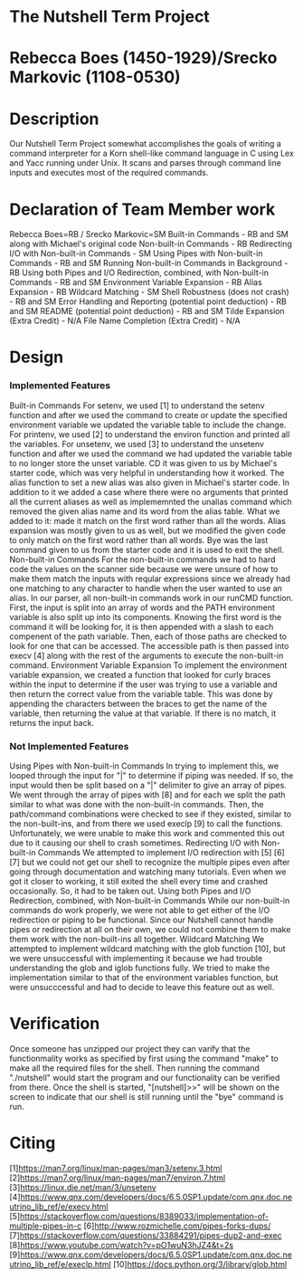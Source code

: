 # The Nutshell Term Project
# Rebecca Boes (1450-1929)/Srecko Markovic (1108-0530)

# Description
Our Nutshell Term Project somewhat accomplishes the goals of writing a command interpreter for a Korn shell-like command language in C using Lex and Yacc running under Unix. It scans and parses through command line inputs and executes most of the required commands.

# Declaration of Team Member work
Rebecca Boes=RB / Srecko Markovic=SM
Built-in Commands - RB and SM along with Michael's original code
Non-built-in Commands - RB
Redirecting I/O with Non-built-in Commands - SM
Using Pipes with Non-built-in Commands - RB and SM
Running Non-built-in Commands in Background - RB
Using both Pipes and I/O Redirection, combined, with Non-built-in Commands - RB and SM
Environment Variable Expansion - RB
Alias Expansion - RB
Wildcard Matching - SM
Shell Robustness (does not crash) - RB and SM
Error Handling and Reporting (potential point deduction) - RB and SM
README (potential point deduction) - RB and SM
Tilde Expansion (Extra Credit) - N/A
File Name Completion (Extra Credit) - N/A

# Design
### Implemented Features
Built-in Commands
For setenv, we used [1] to understand the setenv function and after we used the command to create or update the specified environment variable we updated the variable table to include the change.
For printenv, we used [2] to understand the environ function and printed all the variables.
For unsetenv, we used [3] to understand the unsetenv function and after we used the command we had updated the variable table to no longer store the unset variable.
CD it was given to us by Michael's starter code, which was very helpful in understanding how it worked.
The alias function to set a new alias was also given in Michael's starter code. In addition to it we added a case where there were no arguments that printed all the current aliases as well as implememnted the unalias command which removed the given alias name and its word from the alias table. What we added to it: made it match on the first word rather than all the words.
Alias expansion was mostly given to us as well, but we modified the given code to only match on the first word rather than all words.
Bye was the last command given to us from the starter code and it is used to exit the shell.
Non-built-in Commands
For the non-built-in commands we had to hard code the values on the scanner side because we were unsure of how to make them match the inputs with reqular expressions since we already had one matching to any character to handle when the user wanted to use an alias. In our parser, all non-built-in commands work in our runCMD function. First, the input is split into an array of words and the PATH environment variable is also split up into its components. Knowing the first word is the command it will be looking for, it is then appended with a slash to each compenent of the path variable. Then, each of those paths are checked to look for one that can be accessed. The accessible path is then passed into execv [4] along with the rest of the arguments to execute the non-built-in command.
Environment Variable Expansion
To implement the environment variable expansion, we created a function that looked for curly braces within the input to determine if the user was trying to use a variable and then return the correct value from the variable table. This was done by appending the characters between the braces to get the name of the variable, then returning the value at that variable. If there is no match, it returns the input back.
### Not Implemented Features
Using Pipes with Non-built-in Commands
In trying to implement this, we looped through the input for "|" to determine if piping was needed. If so, the input would then be split based on a "|" delimiter to give an array of pipes. We went through the array of pipes with [8] and for each we split the path similar to what was done with the non-built-in commands. Then, the path/command combinations were checked to see if they existed, similar to the non-built-ins, and from there we used execlp [9] to call the functions. Unfortunately, we were unable to make this work and commented this out due to it causing our shell to crash sometimes.
Redirecting I/O with Non-built-in Commands
We attempted to implement I/O redirection with [5] [6] [7] but we could not get our shell to recognize the multiple pipes even after going through documentation and watching many tutorials. Even when we got it closer to working, it still exited the shell every time and crashed occasionally. So, it had to be taken out.
Using both Pipes and I/O Redirection, combined, with Non-built-in Commands
While our non-built-in commands do work properly, we were not able to get either of the I/O redirection or piping to be functional. Since our Nutshell cannot handle pipes or redirection at all on their own, we could not combine them to make them work with the non-built-ins all together.
Wildcard Matching
We attempted to implement wildcard matching with the glob function [10], but we were unsuccessful with implementing it because we had trouble understanding the glob and iglob functions fully. We tried to make the implementation similar to that of the environment variables function, but were unsucccessful and had to decide to leave this feature out as well.
# Verification
Once someone has unzipped our project they can varify that the functionmality works as specified by first using the command "make" to make all the required files for the shell. Then running the command "./nutshell" would start the program and our functionality can be verified from there. Once the shell is started, "[nutshell]>>" will be shown on the screen to indicate that our shell is still running until the "bye" command is run.
# Citing
[1]https://man7.org/linux/man-pages/man3/setenv.3.html
[2]https://man7.org/linux/man-pages/man7/environ.7.html
[3]https://linux.die.net/man/3/unsetenv
[4]https://www.qnx.com/developers/docs/6.5.0SP1.update/com.qnx.doc.neutrino_lib_ref/e/execv.html
[5]https://stackoverflow.com/questions/8389033/implementation-of-multiple-pipes-in-c
[6]http://www.rozmichelle.com/pipes-forks-dups/
[7]https://stackoverflow.com/questions/33884291/pipes-dup2-and-exec
[8]https://www.youtube.com/watch?v=pO1wuN3hJZ4&t=2s
[9]https://www.qnx.com/developers/docs/6.5.0SP1.update/com.qnx.doc.neutrino_lib_ref/e/execlp.html
[10]https://docs.python.org/3/library/glob.html
